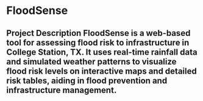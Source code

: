 # FloodSense
## Project Description  FloodSense is a web-based tool for assessing flood risk to infrastructure in College Station, TX. It uses real-time rainfall data and simulated weather patterns to visualize flood risk levels on interactive maps and detailed risk tables, aiding in flood prevention and infrastructure management.
